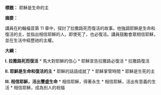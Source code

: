 **標題：** 耶穌是生命的主

**摘要：**

講員在約翰福音第 11 章中，探討了拉撒路死而復活的故事。他強調耶穌是生命和復活的主，並指出相信耶穌的人，即使死了，也必復活。講員鼓勵會眾相信耶穌，並在生活中經歷祂的主權。

**大綱：**

**I. 拉撒路死而復活**
    * 馬大對耶穌的信心
    * 耶穌宣告拉撒路必復活
    * 拉撒路復活

**II. 耶穌是生命和復活的主**
    * 耶穌的話語成就了
    * 耶穌掌管時間
    * 耶穌是生死的主

**III. 相信耶穌，活出豐盛生命**
    * 相信耶穌，得著永生
    * 相信耶穌，活出有意義的生活
    * 相信耶穌，成為別人的祝福